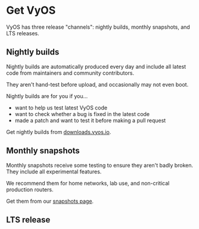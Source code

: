 # Get VyOS

VyOS has three release "channels": nightly builds, monthly snapshots, and LTS releases.

## Nightly builds

Nightly builds are automatically produced every day and include all latest code
from maintainers and community contributors.

They aren't hand-test before upload, and occasionally may not even boot.

Nightly builds are for you if you...

* want to help us test latest VyOS code
* want to check whether a bug is fixed in the latest code
* made a patch and want to test it before making a pull request

Get nightly builds from [downloads.vyos.io](https://downloads.vyos.io/?dir=rolling/current/).

## Monthly snapshots

Monthly snapshots receive some testing to ensure they aren't badly broken.
They include all experimental features.

We recommend them for home networks, lab use, and non-critical production routers.

Get them from our [snapshots page](/snapshots).

## LTS release


